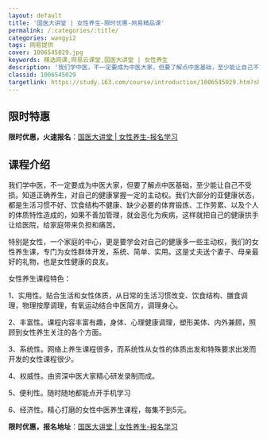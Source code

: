 ```yaml
---
layout: default
title: '国医大讲堂 | 女性养生-限时优惠-网易精品课'
permalink: /:categories/:title/
categories: wangyi2
tags: 网易提供
cover: 1006545029.jpg
keywords: 精选网课,网易云课堂,国医大讲堂 | 女性养生
description: '我们学中医，不一定要成为中医大家，但要了解点中医基础，至少能让自己不受损。知道正确养生，对自己的健康掌握一定的主动权。我'
classid: 1006545029
targetlink: https://study.163.com/course/introduction/1006545029.htm?share=1&shareId=1025206652&utm_campaign=share&utm_medium=iphoneShare&utm_source=&utm_u=1025206652
---
```


## 限时特惠

**限时优惠，火速报名**：[国医大讲堂 | 女性养生-报名学习](https://study.163.com/course/introduction/1006545029.htm?share=1&shareId=1025206652&utm_campaign=share&utm_medium=iphoneShare&utm_source=&utm_u=1025206652)

## 课程介绍

我们学中医，不一定要成为中医大家，但要了解点中医基础，至少能让自己不受损。知道正确养生，对自己的健康掌握一定的主动权。我们大部分的亚健康状态，都是生活习惯不好、饮食结构不健康、缺少必要的体育锻炼、工作劳累、以及个人的体质特性造成的，如果不善加管理，就会恶化为疾病，这样就把自己的健康拱手让给医院，给家庭带来负担和痛苦。



特别是女性，一个家庭的中心，更是要学会对自己的健康多一些主动权，我们的女性养生课，专门为女性群体开发，系统、简单、实用。这是丈夫送个妻子、母亲最好的礼物，也是女性健康的良友。



女性养生课程特色：



1、实用性。贴合生活和女性体质，从日常的生活习惯改变、饮食结构、膳食调理，物理按摩调理，有氧运动结合中医简方，调理身心。



2、丰富性。课程内容丰富有趣，身体、心理健康调理，塑形美体、内外兼顾，照顾到女性养生关注的各个方面。



3、系统性。网络上养生课程很多，而系统性从女性的体质出发和特殊要求出发而开发的女性课程很少。



4、权威性。由资深中医大家精心研发录制而成。



5、便利性。随时随地都能点开手机学习



6、经济性。精心打磨的女性中医养生课程，每集不到5元。

**限时优惠，报名地址**：[国医大讲堂 | 女性养生-报名学习](https://study.163.com/course/introduction/1006545029.htm?share=1&shareId=1025206652&utm_campaign=share&utm_medium=iphoneShare&utm_source=&utm_u=1025206652)

